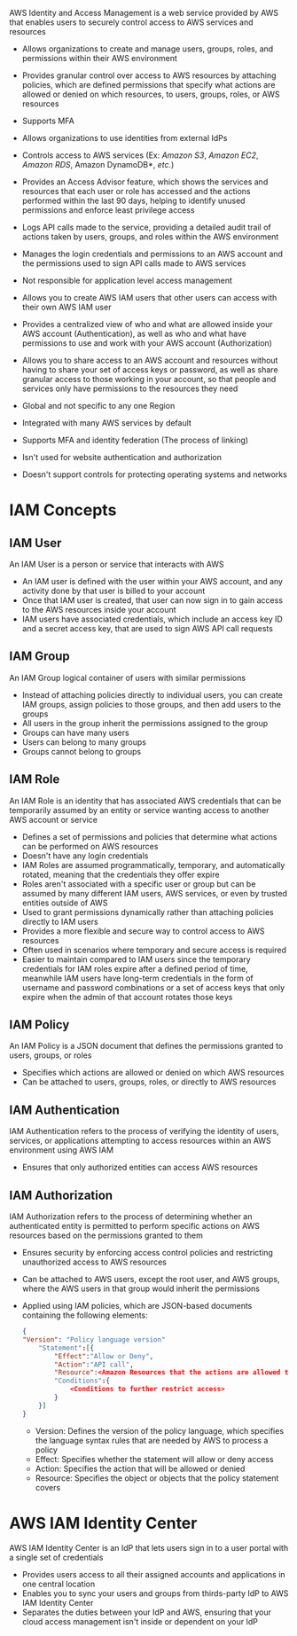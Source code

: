 AWS Identity and Access Management is a web service provided by AWS that enables users to securely control access to AWS services and resources

* Allows organizations to create and manage users, groups, roles, and permissions within their AWS environment
* Provides granular control over access to AWS resources by attaching policies, which are defined permissions that specify what actions are allowed or denied on which resources, to users, groups, roles, or AWS resources
* Supports MFA
* Allows organizations to use identities from external IdPs
* Controls access to AWS services (Ex: *Amazon S3*, *Amazon EC2*, *Amazon RDS*, Amazon DynamoDB*, *etc.*)
* Provides an Access Advisor feature, which shows the services and resources that each user or role has accessed and the actions performed within the last 90 days, helping to identify unused permissions and enforce least privilege access
* Logs API calls made to the service, providing a detailed audit trail of actions taken by users, groups, and roles within the AWS environment

* Manages the login credentials and permissions to an AWS account and the permissions used to sign API calls made to AWS services
* Not responsible for application level access management
* Allows you to create AWS IAM users that other users can access with their own AWS IAM user
* Provides a centralized view of who and what are allowed inside your AWS account (Authentication), as well as who and what have permissions to use and work with your AWS account (Authorization)
* Allows you to share access to an AWS account and resources without having to share your set of access keys or password, as well as share granular access to those working in your account, so that people and services only have permissions to the resources they need
* Global and not specific to any one Region
* Integrated with many AWS services by default
* Supports MFA and identity federation (The process of linking)
* Isn't used for website authentication and authorization
* Doesn't support controls for protecting operating systems and networks

# IAM Concepts

## IAM User

An IAM User is a person or service that interacts with AWS

* An IAM user is defined with the user within your AWS account, and any activity done by that user is billed to your account
* Once that IAM user is created, that user can now sign in to gain access to the AWS resources inside your account
* IAM users have associated credentials, which include an access key ID and a secret access key, that are used to sign AWS API call requests
## IAM Group

An IAM Group logical container of users with similar permissions

* Instead of attaching policies directly to individual users, you can create IAM groups, assign policies to those groups, and then add users to the groups
* All users in the group inherit the permissions assigned to the group
* Groups can have many users
* Users can belong to many groups
* Groups cannot belong to groups

## IAM Role

An IAM Role is an identity that has associated AWS credentials that can be temporarily assumed by an entity or service wanting access to another AWS account or service

* Defines a set of permissions and policies that determine what actions can be performed on AWS resources
* Doesn't have any login credentials
* IAM Roles are assumed programmatically, temporary, and automatically rotated, meaning that the credentials they offer expire
* Roles aren't associated with a specific user or group but can be assumed by many different IAM users, AWS services, or even by trusted entities outside of AWS 
* Used to grant permissions dynamically rather than attaching policies directly to IAM users
* Provides a more flexible and secure way to control access to AWS resources
* Often used in scenarios where temporary and secure access is required 
* Easier to maintain compared to IAM users since the temporary credentials for IAM roles expire after a defined period of time, meanwhile IAM users have long-term credentials in the form of username and password combinations or a set of access keys that only expire when the admin of that account rotates those keys

## IAM Policy

An IAM Policy is a JSON document that defines the permissions granted to users, groups, or roles

* Specifies which actions are allowed or denied on which AWS resources
* Can be attached to users, groups, roles, or directly to AWS resources

## IAM Authentication

IAM Authentication refers to the process of verifying the identity of users, services, or applications attempting to access resources within an AWS environment using AWS IAM

* Ensures that only authorized entities can access AWS resources

## IAM Authorization

IAM Authorization refers to the process of determining whether an authenticated entity is permitted to perform specific actions on AWS resources based on the permissions granted to them

* Ensures security by enforcing access control policies and restricting unauthorized access to AWS resources
* Can be attached to AWS users, except the root user, and AWS groups, where the AWS users in that group would inherit the permissions
* Applied using IAM policies, which are JSON-based documents containing the following elements:

	```JSON
	{
	"Version": "Policy language version"
		"Statement":[{
			"Effect":"Allow or Deny",
			"Action":"API call",
			"Resource":<Amazon Resources that the actions are allowed to be performed against>
			"Conditions":{
				<Conditions to further restrict access>
			} 
		}]
	}
	```
	* Version: Defines the version of the policy language, which specifies the language syntax rules that are needed by AWS to process a policy
	* Effect: Specifies whether the statement will allow or deny access
	* Action: Specifies the action that will be allowed or denied
	* Resource: Specifies the object or objects that the policy statement covers

# AWS IAM Identity Center

AWS IAM Identity Center is an IdP that lets users sign in to a user portal with a single set of credentials

* Provides users access to all their assigned accounts and applications in one central location
* Enables you to sync your users and groups from thirds-party IdP to AWS IAM Identity Center
* Separates the duties between your IdP and AWS, ensuring that your cloud access management isn't inside or dependent on your IdP

